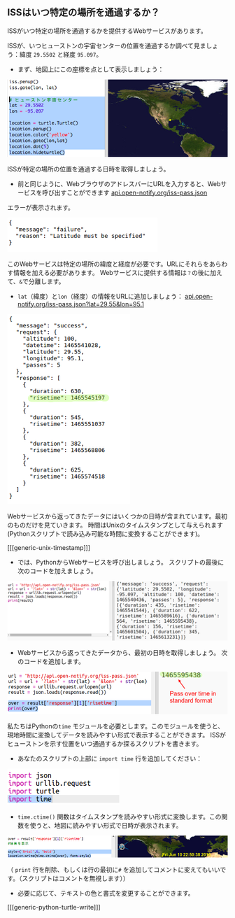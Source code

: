 ## ISSはいつ特定の場所を通過するか？

ISSがいつ特定の場所を通過するかを提供するWebサービスがあります。

ISSが、いつヒューストンの宇宙センターの位置を通過するか調べて見ましょう：緯度 `29.5502` と経度 `95.097`。

+ まず、地図上にこの座標を点として表示しましょう：

![スクリーンショット](images/iss-houston.png)

ISSが特定の場所の位置を通過する日時を取得しましょう。

+ 前と同じように、WebブラウザのアドレスバーにURLを入力すると、Webサービスを呼び出すことができます <a href="http://api.open-notify.org/iss-pass.json" target="_blank">api.open-notify.org/iss-pass.json</a>

エラーが表示されます。

![スクリーンショット](images/iss-pass-error.png)

このWebサービスは特定の場所の緯度と経度が必要です。URLにそれらをあらわす情報を加える必要があります。 Webサービスに提供する情報は`？`の後に加えて、`&`で分離します。

+ `lat`（緯度）と`lon`（経度）の情報をURLに追加しましょう： <a href="http://api.open-notify.org/iss-pass.json?lat=29.55&lon=95.1" target="_blank">api.open-notify.org/iss-pass.json?lat=29.55&lon=95.1</a>

![スクリーンショット](images/iss-passtimes.png)

Webサービスから返ってきたデータにはいくつかの日時が含まれています。最初のものだけを見ていきます。 時間はUnixのタイムスタンプとして与えられます(Pythonスクリプトで読み込み可能な時間に変換することができます)。

[[[generic-unix-timestamp]]]

+ では、PythonからWebサービスを呼び出しましょう。 スクリプトの最後に次のコードを加えましょう。

![スクリーンショット](images/iss-passover.png)

+ Webサービスから返ってきたデータから、最初の日時を取得しましょう。 次のコードを追加します。

![スクリーンショット](images/iss-print-pass.png)

私たちはPythonの`time` モジュールを必要とします。このモジュールを使うと、現地時間に変換してデータを読みやすい形式で表示することができます。 ISSがヒューストンを示す位置をいつ通過するか探るスクリプトを書きます。

+ あなたのスクリプトの上部に `import time` 行を追加してください：

![スクリーンショット](images/iss-time.png)

+ `time.ctime()` 関数はタイムスタンプを読みやすい形式に変換します。この関数を使うと、地図に読みやすい形式で日時が表示されます。

![スクリーンショット](images/iss-pass-write.png)

（ `print` 行を削除、もしくは行の最初に`#` を追加してコメントに変えてもいいです。（スクリプトはコメントを無視します））

+ 必要に応じて、テキストの色と書式を変更することができます。 

[[[generic-python-turtle-write]]]